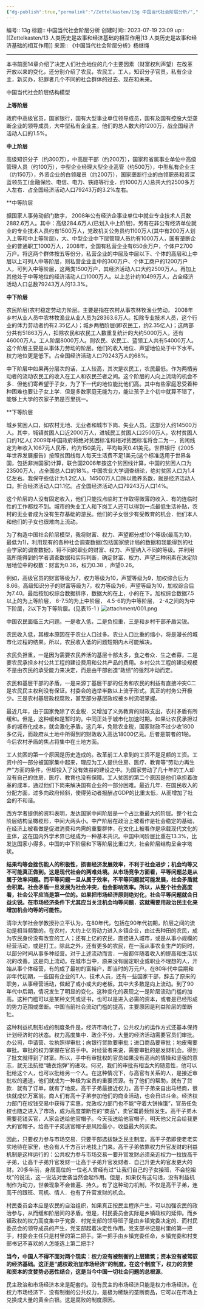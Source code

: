```yaml
---
{"dg-publish":true,"permalink":"/Zettelkasten/13g 中国当代社会阶层分析/","dgPassFrontmatter":true}
---
```


编号:: 13g
标题:: 中国当代社会阶层分析
创建时间:: 2023-07-19 23:09
up:: [[Zettelkasten/13 人类历史是故事和经济基础的相互作用\|13 人类历史是故事和经济基础的相互作用]]
来源:: 《中国当代社会阶层分析》杨继绳

---

本书前面14章介绍了决定人们社会地位的几个主要因素（财富权利声望）在改革开放以来的变化，还分别介绍了农民，农民工，工人，知识分子官员，私有企业主，新买办，犯罪者几个不同的社会群体的过去、现在和未来。

中国当代社会阶层结构模型

**上等阶层**

政府中高级官员，国家银行，国有大型事业单位领导成员，国有及国有控股大型垄断企业的领导成员，大中型私有企业主，他们的总人数大约1200万，战全国经济活动人口的1.5%。

**中上阶层**

高级知识分子（约300万），中高层干部（约200万），国家和省属事业单位中高级管理人员（约100万），中型企业经理大型企业高管（约500万），中型私有企业主（约150万），外资企业的白领雇员（约200万），国家垄断行业的白领职员和资深蓝领员工(金融保险、电信、电力、铁路等行业．约1000万人)总共大约2500多万人左右．占全国经济活动人口79243万的3.2%左右。

**中等阶层

据国家人事劳动部门数字， 2008年公有经济企事业单位中就业专业技术人员数2882.6万人。其中：高级284.6万人(已划入中上阶层)，另有在非公有经济单位就业的专业技术人员约有1500万人，党政机关公务员约1100万人(其中有200万人划入上等和中上等阶层)，大、中型企业中下层管理人员约有1000万人，国有垄断企业的普通职工1000万人，2008年，全国有私营企业有650余万户，个体户2700万户。将这两个群体按五等份分，私营企业的中层及中层以下、个体的高层和上中层以上可列人中等阶层，则私营企业主中的300万户、个体工商户的1200万户人，可列入中等阶层，这两类1500万户，其经济活动人口大约2500万人。再加上其他处于中等地位的经济活动人口1000万人。以上总计约10499万人，占全经济活动人口总数79243万人的13.3%。

**中下阶层**

农民阶层(农村稳定劳动力阶层。主要是指在农村从事农林牧渔业劳动， 2008年乡村从业人员中农林牧渔业从业人员为28363.6万人。扣除专业技术人员，这个行业的体力劳动者约有2.35亿人)；城乡两栖阶层(即农民工，约2.35亿人)；这两部分共有51863万人，扣除农民和农民工人数重复统计的大约5000万人，还有46000万人。工人阶层8000万人。则农民、农民工、蓝领工人共有54000万人。这个阶层主要是从事体力劳动的阶层。他们的收入地位、声望地位处于中下水平。权力地位更是低下。占全国经济活动人口79243万人的68%。

中下阶层中如果再分层次的话，工人较高，其次是农民工，农民最低。作为两栖劳动者的流动农民工的收入在工人和农民苎者之间。这个阶层的人向上流动的机会不多．但他们寄希望于子女，为了下一代的地位能比他们高。其中有些家庭忍受着种种困难也要让子女上学．但是多数家庭无能为力，能让孩子上个初中就算不错了，能够上大学的农家子弟是百里挑一。

**下等阶层

城乡贫困人口，如农村无地、无业者和城市下岗、失业人员。这部分人约14500万人。其中，城镇贫困人口近2000万人，进城民工贫困人口2500万人，农村贫困人口约1亿人( 2009年中国政府将绝对贫困标准和相对贫困标准将合二为一，贫闲线定为年收入1067元人民币，约为150美元，平均每天0.41美元。世界银行《2005年世界发展报告》按照贫困线每人每天生活费不足1美元(这个标准适用于世界各国，包括非洲国家)计算，联合国2006年按这个贫困线计算，中国的贫困人口为23500万人，占全国总人口的18%。中国农业大学调查结论，绝对贫困人口为1.4亿左右。我保守些估计为1.2亿人)。14500万人口除以赡养系数，就是经济活动人口。折合经济活动人口1.1亿。占全国经济活动人口79243万人口14%。

这个阶层的人没有固定收入，他们只能找点临时工作取得微薄的收入．有的连临时性的工作都找不到。城市的失业工人和下岗工人还可以得到一点最低生活补贴，农村的无业者成为没有生存基础的游民。他们的子女很少有受教育的机会．他们本人和他们的子女也很难向上流动。

为了构造中国社会阶层模型，我将财富、权力、声望都分成10个等级(最高为10，最低为1)，利用现有的各种社会调查数据(包括国家统计局的数据和我能得到的社会学家的调查数据)，将不同的职业的财富、权力、声望纳入不同的等级。并利用我所能得到的学者调查数据和实际判断，确定财富、权力、声望三种闲素在决定阶层地位中的权数：财富为0.36，权力0.38 ，声望0.26。

例如，高级官员的财富等级为7，权力等级为10，声望等级为9，加权综合后为8.66。高级知识分子的财富等级为7，权力等级为6，声望等级为10，加权综合后为7.40。最后按加权综合数据排序，数据大的在上，小的在下。加权综合数据7.5以上的为上等阶层， 6-7.5的为上中阶层， 4.5-6的为中等阶层， 2-4之间的为中下阶层，2以下为下等阶层。(见表15-1 )
![attachment/001.png](/img/user/attachment/001.png)

中国农民面临三大问题。一是收入低，二是负担重，三是和乡村干部矛盾尖锐。

农民收入低，其根本原因在于农业人口过多。农业人口比重的缩小，将是漫长的城市化过程的结果。所以，农民收入低的问题短期内木可能解决。

农民负担重，一是因为需要农民养活的基层十部太多，食之者众．生之者寡，二是要农民承担乡村公共工程的建设费用和公共产品的费用。乡村公共工程的建设规模不是由农民的承受能力来决定，而是由干部创造“政绩”的强烈冲动而定。

农民和基层干部的矛盾，一是来源丁基层干部的任务和农民的利益有直接冲突C二是农民民主权利没有保证。村委会的选举半数以上流于形式。真正的村务公开极少。三是农村基层政权腐败，甚至部分基层政权被乡村流氓掌握。

最近几年，由于国家免除了农业税．又增加了义务教育的财政支出，农村矛盾有所缓和。但是，这种缓和是暂时的。中同正处于城市化加速时期。如果让农民承担过多的城市化成本，就会激化矛盾。这几年，免除农业税，国家财政不过少收1800多亿元，而政府从土地中所得到的财政收入高达18000亿元。后者是前者的1啪。今后农村矛盾的焦占将集中在土地方面。

工人贫困的第一个原因是历史造成的。改革前工人拿到的工资不是足额的工资。工资中的一部分被国家集中起来，理应为工人提供住房、医疗、教育等“劳动力再生产”方面的条件，但却投入了没有效益的建设之中。为国家劳动了几十年的工人却没有自己的住房．医疗、教育也没有保障。工人贫困的第二个原因是他们承担着改革的成本，通过他们下岗来解决国有企业的一部分困难。最近几年．在国民收入的分配方面，过多向政府倾斜，使得劳动者报酬占GDP的比重太低，从而增加了社会的不和谐。


西方学者提供的资料表明，发达国家中间阶层是一个占比重最大的阶层。整个社会阶层结构呈橄榄形，中间大两头小。中产阶层在政治上被看作是社会稳定的基础，在经济上被看做是促进消费和内需的重要群体，在文化上被看作是承载现代文化的主体，这在国内外学术界已经成为一种基本共识。中国中间阶层比重在13.3%，比发达国家小得多。中国的中下阶层和下等阶层比重过大，社会阶层结构呈金字塔状。

**结果均等会挫伤能人的积极性，损害经济发展效率，不利于社会进步；机会均等又不可能真正做到。这是现代社会的两难处境。从市场竞争方面看，平等问题总是从属于效率问题。而平等问题一旦从属于效率，不平等问题就可能发展，社会矛盾就会积累。社会矛盾一旦发展为社会冲突，也会影响效率。所以，从整个社会高度看，社会公平应当是第一位的。如果把市场经济原则绝对化，社会平等问题就会日益尖锐。在市场经济条件下尤其应当关注机会均等问题．这就需要用政治民主化来增加机会均等的可能性。**

清华大学社会学教授孙立平认为，在80年代，包括在90年代初期，阶层之间的流动是相当频繁的。在农村，大约上亿劳动力进入乡镇企业，由过去种田的农民，成为农民身份没有改变的工人；还有上亿的农民，直接进入城市，或是从事小规模的经营活动，或是打工。除此之外，还有更多的农民，在一面从事农业生产的同时，以部分时间从事多种经营。对于上述流动而言．一般都伴随着收入的提高和生活状况的改善。这是向上流动。在城市当中，原来没有固定职业或职业不理想的人，开始从事个体经营，有的成了最初的富裕户，即当时的万元户。在80年代中后期和卯年代初期，一些国有企业的T人、技术人员，还有一些国家干部，辞去了原来的职务，从事经营活动，做起了或小或大的老板。其中大多数是向上流动。到了90年代中后期，情况发生了明显的变化。这种变化的表现之一是阶层流动门槛的加高。这种门槛可以是某种文凭或证书，也可以是进入必需的资本，或者是已经形成的势力范围或垄断。中国当前社会流动门槛的提高，主要原因是利益阶层的垄断牡。

这种利益机制形成的制度条件是，经济市场化了，公共权力的运作方式还基本保持计划经济时的状态。权力高度集中．政企不分，大量的经济活动需要官员们审批。办公司，申请营、妆执照得审批；向银行贷款要审批；进口商品要审批；地皮需要审批。审批的权力掌握在官员手中。对经营者来说，需要审批的是发财机会。得到了批文就得到了财富。所以，手中有审批权的官员如果没有高尚的情操和坚强的意志，就无法抗拒“糖衣炮弹”的进攻。何况，我们的审批有相当大的随意性，他可以批给这个人，也可以批给另一个人。在这种情况下，与高官有关系的人，是接近审批权的通道，他们就成为一种极为宝贵的重要资源。有了他们的帮助，就有了贷款．就有了订单，就有了地皮。高干子弟最接近权力。高干子弟亲自出马经商，很快就成亿万富翁。商人们有高十子弟参加他们的商业活动，也会日进斗金。经济权力部门在权钱交易中获得了实惠，党政权力部门也不能“守着大饼挨饿”，官员任免权也随之进入了市场，成为高度垄断性的“商品”，卖官鬻爵频频发生。高干子弟木需要花钱买官，人家会送给他官帽子。今天我送给他官帽子，明天他父兄会给我更大的官帽子。给高干子弟送官帽子是风险最小，收益最大的买卖。

因此，只要权力参与市场交易．只要干部选拔缺乏民主制度，高干子弟即使老老实实地待在家里，也会有人千方百计地找上门来。高干子弟依靠权力升官发财的利益机制是这样运行的：公共权力参与市场交易一要升官发财必须亲近权力一拉拢高干子弟，让高干子弟升官发财一让高于子弟升官发财者．自己升更大的官发更大的财。20多年前，身居高位的一位老人曾经有过“让我们自己的子女接班，不会挖祖坟”的说法，这一说法对世袭当然会起作用。但是，如果仅有这句话，没有利益机制作为动力，世袭现象不会普遍、持久。有了这种动力机制，不仅是高干子弟，连高干的跟班、司机、情人．也有了升官发财的机会。

村民委员会本应是农民的自治组织，如果真正按民主程序产生，可以加强农民的政治参与，从而缓和阶层间的矛盾。但是，村民委员会实际是乡镇政权的延伸。而乡镇政权的权力高度集中于党委．村党支部的领导班子是由乡镇党委决定的．而村民委员会的领导成员的产生，党支部起着决定性作用。党支部书记是村里的第一把手，村委会主任只是村里的第二把手。第一把手由乡镇党委任命，乡镇党委和村支部书记不喜欢的人怎能选上第二把手?

**当今，中国人不得不面对两个现实：权力没有被制衡的上层建筑；资本没有被驾驭的经济基础。这正是“威权政治加市场经济”的制度。在这个制度下，权力的贪婪和资本的贪婪势必恶性结合，这是当今中国一切社会问题的总根源**。

民主政治和市场经济本来是配套的。没有民主的市场经济只能是权力市场经济。在权力市场经济下．没有制衡的公共权力，是极为稀缺的垄断商品，它可以在市场上兑换成大量的黄金白银。这是腐败的制度原因。